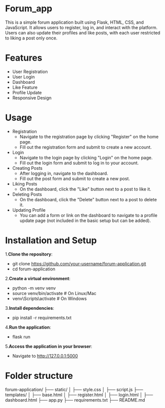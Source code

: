 # Forum_app
This is a simple forum application built using Flask, HTML, CSS, and JavaScript. It allows users to register, log in, and interact with the platform. Users can also update their profiles and like posts, with each user restricted to liking a post only once.

# Features
- User Registration
- User Login
- Dashboard
- Like Feature
- Profile Update
- Responsive Design

# Usage
- Registration
  - Navigate to the registration page by clicking "Register" on the home page.
  - Fill out the registration form and submit to create a new account.
- Login
  - Navigate to the login page by clicking "Login" on the home page.
  - Fill out the login form and submit to log in to your account.
- Creating Posts
  - After logging in, navigate to the dashboard.
  - Fill out the post form and submit to create a new post.
- Liking Posts
  - On the dashboard, click the "Like" button next to a post to like it.
- Deleting Posts
  - On the dashboard, click the "Delete" button next to a post to delete it.
- Updating Profile
  - You can add a form or link on the dashboard to navigate to a profile update page (not included in the basic setup but can be added).

# Installation and Setup
1.**Clone the repository**:
  - git clone https://github.com/your-username/forum-application.git
  - cd forum-application

2.**Create a virtual environment**:
  - python -m venv venv
  - source venv/bin/activate    # On Linux/Mac
  - venv\Scripts\activate       # On Windows

3.**Install dependencies**:
  - pip install -r requirements.txt

4.**Run the application**:
  - flask run

5.**Access the application in your browser**:
  - Navigate to http://127.0.0.1:5000

# Folder structure
forum-application/
├── static/
│   ├── style.css
│   ├── script.js
├── templates/
│   ├── base.html
│   ├── register.html
│   ├── login.html
│   ├── dashboard.html
├── app.py
├── requirements.txt
├── README.md
